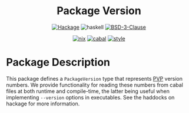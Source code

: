 <div align="center">

# Package Version


[![Hackage](https://img.shields.io/hackage/v/package-version)](https://hackage.haskell.org/package/package-version)
![haskell](https://img.shields.io/static/v1?label=&message=9.4&logo=haskell&logoColor=655889&labelColor=2f353e&color=655889)
[![BSD-3-Clause](https://img.shields.io/github/license/tbidne/package-version?color=blue)](https://opensource.org/licenses/BSD-3-Clause)

[![nix](http://img.shields.io/github/actions/workflow/status/tbidne/package-version/nix.yaml?branch=main&label=nix&logo=nixos&logoColor=85c5e7&labelColor=2f353c)](https://github.com/tbidne/package-version/actions/workflows/nix.yaml)
[![cabal](http://img.shields.io/github/actions/workflow/status/tbidne/package-version/cabal.yaml?branch=main&label=cabal&labelColor=2f353c)](https://github.com/tbidne/package-version/actions/workflows/cabal.yaml)
[![style](http://img.shields.io/github/actions/workflow/status/tbidne/package-version/style.yaml?branch=main&label=style&logoColor=white&labelColor=2f353c)](https://github.com/tbidne/package-version/actions/workflows/style.yaml)

</div>

# Package Description

This package defines a `PackageVersion` type that represents [PVP](https://pvp.haskell.org/) version numbers. We provide functionality for reading these numbers from cabal files at both runtime and compile-time, the latter being useful when implementing `--version` options in executables. See the haddocks on hackage for more information.
